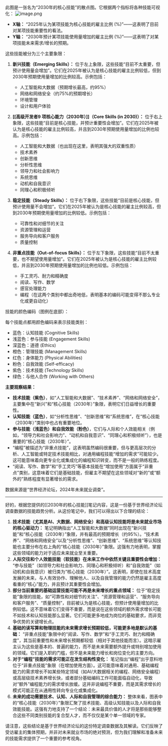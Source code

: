 此图是一张名为“2030年的核心技能”的散点图。它根据两个指标将各种技能可视化：
![image.png](https://cdn.jsdelivr.net/gh/duanbiao2000/BlogGallery@main/picutre/20250520150851641.png)

- **X轴：** “2025年认为某项技能为核心技能的雇主比例 (%)”——这表明了目前对某项技能重要性的看法。
- **Y轴：** “2030年预计某项技能使用量增加的雇主比例 (%)”——这表明了对某项技能未来需求/增长的预期。

这些技能被分为三个主要象限：

1. **新兴技能（Emerging Skills）：** 位于左上象限，这些技能“目前不太重要，但预计使用量会增加”。它们在2025年被认为是核心技能的雇主比例较低，但到2030年预期使用量增加的比例较高。示例包括：
    
    - 人工智能和大数据（预期增长最高，约95%）
    - 网络和网络安全（约75%的预期增长）
    - 环境管理
    - 设计和用户体验
2. **[[高级开发者9 项核心能力（2030年）]]（Core Skills (in 2030)）：** 位于右上象限，这些技能“目前是核心技能，并预计重要性会增加”。它们在2025年被认为是核心技能的雇主比例较高，并且到2030年预期使用量增加的比例也较高。示例包括：
    
    - 人工智能和大数据（也出现在这里，表明其强大的双重性质）
    - 技术素养
    - 创新思维
    - 分析性思维
    - 领导力和社会影响力
    - 系统思维
    - 动机和自我意识
    - 同理心和积极倾听
3. **稳定技能（Steady Skills）：** 位于右下象限，这些技能“目前是核心技能，但预计使用量不会增加”。它们在2025年被认为是核心技能的雇主比例较高，但到2030年预期使用量增加的比例较低。示例包括：
    
    - 可靠性和对细节的关注
    - 资源管理和运营
    - 服务导向和客户服务
    - 质量控制
4. **非重点技能（Out-of-focus Skills）：** 位于左下象限，这些技能“目前不太重要，也不期望使用量增加”。它们在2025年被认为是核心技能的雇主比例较低，并且到2030年预期使用量增加的比例也较低。示例包括：
    
    - 手工灵巧、耐力和精确度
    - 阅读、写作、数学
    - 感官处理能力
    - 编程（在这两个类别中都出奇地低，表明基本的编码可能变得不那么专业化或更自动化）

技能的颜色编码（图例在底部）：

每个技能点都用颜色编码来表示技能类别：

- 蓝色：认知技能 (Cognitive Skills)
- 浅蓝色：参与技能 (Engagement Skills)
- 深蓝色：道德 (Ethics)
- 橙色：管理技能 (Management Skills)
- 红色：身体能力 (Physical Abilities)
- 粉色：自我效能 (Self-efficacy)
- 紫色：技术技能 (Technology Skills)
- 绿色：与他人合作 (Working with Others)

**主要观察结果：**

- **技术技能（紫色）**，如“人工智能和大数据”、“技术素养”、“网络和网络安全”，主要集中在“新兴”和“核心技能（2030年）”象限，表明它们日益增长的重要性。
- **认知技能（蓝色）**，如“分析性思维”、“创新思维”和“系统思维”，在“核心技能（2030年）”类别中也占有重要地位。
- **参与技能（浅蓝色）**和**自我效能（粉色）**，它们与人际和个人效能相关（例如，“领导力和社会影响力”、“动机和自我意识”、“同理心和积极倾听”），也是重要的“核心技能（2030年）”。
- “编程”被描述为“非重点技能”，这表明虽然编码很重要，但与更高层次的分析、人工智能或特定技术技能相比，对通用编程技能“增加的需求”可能较少。这可能意味着向更专业化或集成化的编程知识转变，而不是一般的熟练程度。
- “阅读、写作、数学”和“手工灵巧”等基本技能在“增加使用”方面属于“非重点”类别，这意味着它们是基础技能，但雇主不期望在这些领域对“新的”或“额外的”熟练程度有显著增长的需求。

数据来源是“世界经济论坛，2024年未来就业调查”。

---

好的，根据您提供的[[2030年的核心技能]]笔记内容，这是一份基于世界经济论坛调查数据的技能趋势分析。从这份笔记中，我们可以得出以下合理的结论：

1.  **技术技能（尤其是AI、大数据、网络安全）和高级认知技能将是未来就业市场的核心驱动力：** 笔记明确指出“人工智能和大数据”同时出现在“新兴技能”和“核心技能（2030年）”象限，并有最高的预期增长（约95%）。“技术素养”、“网络和网络安全”以及“分析性思维”、“创新思维”、“系统思维”等认知技能也主要分布在右上角的“核心技能（2030年）”象限。这强有力地表明，掌握这些领域的能力对于适应未来就业至关重要。
2.  **人际交往和个人效能技能（软技能）在未来工作中依然关键且重要性会增加：** “参与技能”（如领导力和社会影响力、同理心和积极倾听）和“自我效能”（如动机和自我意识）被归类为“核心技能（2030年）”。这表明，即使在技术高度发展的未来，与人有效协作、理解他人、以及自我管理的能力仍然是雇主高度看重的“核心”能力，并且预计其重要性会增加。
3.  **部分当前重要的基础运营技能可能不再是未来增长的重点领域：** 位于“稳定技能”象限的技能，如“可靠性和对细节的关注”、“资源管理和运营”、“服务导向和客户服务”、“质量控制”，目前被认为是核心技能，但预计使用量增加的比例较低。这不意味着它们变得不重要，而是说在这些领域的额外需求增长可能不如技术和认知技能那么显著。它们可能更多地成为岗位的基础要求，而非竞争优势的关键增长点。
4.  **基础的读写算和物理技能的未来需求增长预期较低，可能更多地是默认的基础：** “非重点技能”象限中的“阅读、写作、数学”和“手工灵巧、耐力和精确度”，其当前重要性和未来增长预期都较低（相对于其他技能而言）。这暗示雇主认为这些是基本的、普遍的能力，而不是未来需要额外提升或特别增加使用的领域。它们是入职的门槛，但不是未来能力增长和岗位变化的主要方向。
5.  **对于“编程”技能的需求可能正在发生结构性变化：** 笔记指出“编程”出乎意料地位于“非重点技能”象限（在增加使用方面）。这可能意味着对通用、基础编程能力的需求增长不如某些特定领域（如AI/大数据相关的编程、网络安全编程）或高层级技术素养增长快，或者部分基础编码工作可能面临自动化，导致对“额外”编程能力的需求增长放缓。这并非说编程不重要，而是其需求增长的模式可能正在从通用性转向专业化或集成化。
6.  **未来的成功需要技术、认知、人际和自我管理的综合能力：** 整体来看，图表中的“核心技能（2030年）”象限汇聚了技术技能、高级认知技能以及人际和自我效能技能。这强有力地支持了一个结论：未来最具价值的人才将是那些能够整合这些不同类别技能的复合型人才，而不仅仅是某个单一领域的专家。

请注意，这些结论是基于世界经济论坛的这份特定调查数据及其解读。它们反映了受访雇主的集体预期，并非对未来就业市场的绝对预测，但为我们理解和准备未来的技能需求提供了一个重要的参考视角。